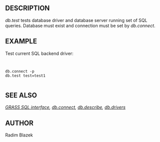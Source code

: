 
## DESCRIPTION

*db.test* tests database driver and database server running
set of SQL queries. Database must exist and connection must be set
by *db.connect*.

## EXAMPLE

Test current SQL backend driver:

```


db.connect -p
db.test test=test1


```

## SEE ALSO

*[GRASS SQL interface](sql.html),
[db.connect](db.connect.html),
[db.describe](db.describe.html),
[db.drivers](db.drivers.html)*

## AUTHOR

Radim Blazek
